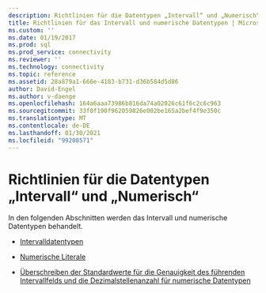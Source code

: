 ```yaml
---
description: Richtlinien für die Datentypen „Intervall“ und „Numerisch“
title: Richtlinien für das Intervall und numerische Datentypen | Microsoft-Dokumentation
ms.custom: ''
ms.date: 01/19/2017
ms.prod: sql
ms.prod_service: connectivity
ms.reviewer: ''
ms.technology: connectivity
ms.topic: reference
ms.assetid: 28a879a1-666e-4183-b731-d36b584d5d86
author: David-Engel
ms.author: v-daenge
ms.openlocfilehash: 164a6aaa73986b816da74a02026c61f6c2c6c963
ms.sourcegitcommit: 33f0f190f962059826e002be165a2bef4f9e350c
ms.translationtype: MT
ms.contentlocale: de-DE
ms.lasthandoff: 01/30/2021
ms.locfileid: "99208571"
---
```

# <a name="guidelines-for-interval-and-numeric-data-types"></a>Richtlinien für die Datentypen „Intervall“ und „Numerisch“
In den folgenden Abschnitten werden das Intervall und numerische Datentypen behandelt.  
  
-   [Intervalldatentypen](../../../odbc/reference/appendixes/interval-data-types.md)  
  
-   [Numerische Literale](../../../odbc/reference/appendixes/numeric-literals.md)  
  
-   [Überschreiben der Standardwerte für die Genauigkeit des führenden Intervallfelds und die Dezimalstellenanzahl für numerische Datentypen](../../../odbc/reference/appendixes/overriding-default-precision-and-scale-for-numeric-data-types.md)
